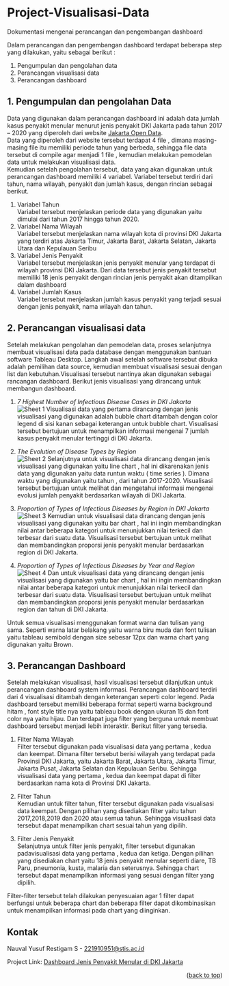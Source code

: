# Project-Visualisasi-Data
Dokumentasi mengenai perancangan dan pengembangan dashboard

Dalam perancangan dan pengembangan dashboard terdapat beberapa step yang dilakukan, yaitu sebagai berikut :
1. Pengumpulan dan pengolahan data
2. Perancangan visualisasi data
3. Perancangan dashboard

## 1. Pengumpulan dan pengolahan Data
  Data yang digunakan dalam perancangan dashboard ini adalah data jumlah kasus penyakit menular menurut jenis penyakit DKI Jakarta pada tahun 2017 – 2020 yang diperoleh dari website [Jakarta Open Data](https://data.jakarta.go.id/).  
  Data yang diperoleh dari website tersebut terdapat 4 file , dimana masing-masing file itu memiliki periode tahun yang berbeda, sehingga file data tersebut di compile agar menjadi 1 file , kemudian melakukan pemodelan data untuk melakukan visualisasi data.  
  Kemudian setelah pengolahan tersebut, data yang akan digunakan untuk perancangan dashboard memiliki 4 variabel. Variabel tersebut terdiri dari tahun, nama wilayah, penyakit dan jumlah kasus, dengan rincian sebagai berikut.
  1. Variabel Tahun  
     Variabel tersebut menjelaskan periode data yang digunakan yaitu dimulai dari tahun 2017 hingga tahun 2020.
  2. Variabel Nama Wilayah  
     Variabel tersebut menjelaskan nama wilayah kota di provinsi DKI Jakarta yang terdiri atas Jakarta Timur, Jakarta Barat, Jakarta Selatan, Jakarta Utara dan Kepulauan   Seribu
  3. Variabel Jenis Penyakit  
     Variabel tersebut menjelaskan jenis penyakit menular yang terdapat di wilayah provinsi DKI Jakarta. Dari data tersebut jenis penyakit tersebut memiliki 18 jenis       penyakit dengan rincian jenis penyakit akan ditampilkan dalam dashboard
  4. Variabel Jumlah Kasus  
     Variabel tersebut menjelaskan jumlah kasus penyakit yang terjadi sesuai dengan jenis penyakit, nama wilayah dan tahun.

 ## 2. Perancangan visualisasi data
  Setelah melakukan pengolahan dan pemodelan data, proses selanjutnya membuat visualisasi data pada database dengan menggunakan bantuan software Tableau Desktop. Langkah awal setelah software tersebut dibuka adalah pemilihan data source, kemudian membuat visualisasi sesuai dengan list dan kebutuhan.Visualisasi tersebut nantinya akan digunakan sebagai rancangan dashboard. Berikut jenis visualisasi yang dirancang untuk membangun dashboard.
  1. *7 Highest Number of Infectious Disease Cases in DKI Jakarta*  
  ![Sheet 1](https://user-images.githubusercontent.com/107663531/174699177-a0a8398c-2ffb-422e-8e61-a5ba8448d834.png)
    Visualisasi data yang pertama dirancang dengan jenis visualisasi yang digunakan adalah bubble chart ditambah dengan color legend di sisi kanan sebagai keterangan untuk bubble chart. Visualisasi tersebut bertujuan untuk menampilkan informasi mengenai 7 jumlah kasus penyakit menular tertinggi di DKI Jakarta.

  2.	*The Evolution of Disease Types by Region*  
  ![Sheet 2](https://user-images.githubusercontent.com/107663531/174699298-8bfa354f-5c1b-48c2-9eab-acb292bd8c7a.png)
    Selanjutnya untuk visualisasi data dirancang dengan jenis visualisasi yang digunakan yaitu line chart  , hal ini dikarenakan jenis    data yang digunakan yaitu data runtun waktu ( time series ). Dimana waktu yang digunakan yaitu tahun , dari tahun 2017-2020. Visualisasi tersebut bertujuan untuk melihat dan mengetahui informasi mengenai evolusi jumlah penyakit berdasarkan wilayah di DKI Jakarta.
    
  3.	*Proportion of Types of Infectious Diseases by Region in DKI Jakarta*  
  ![Sheet 3](https://user-images.githubusercontent.com/107663531/174699368-57a2f659-631d-4c69-85fd-432fb312841a.png)
    Kemudian untuk visualisasi data dirancang dengan jenis visualisasi yang digunakan yaitu bar chart  , hal ini ingin membandingkan nilai antar beberapa kategori untuk menunjukkan nilai terkecil dan terbesar dari suatu data. Visualisasi tersebut bertujuan untuk melihat dan membandingkan proporsi jenis penyakit menular berdasarkan region di DKI Jakarta. 

  4.	*Proportion of Types of Infectious Diseases by Year and Region*  
![Sheet 4](https://user-images.githubusercontent.com/107663531/174700452-5b8bd98a-fd18-445b-bb8e-c936429b0d63.png)
    Dan untuk visualisasi data yang dirancang dengan jenis visualisasi yang digunakan yaitu bar chart  , hal ini ingin membandingkan nilai antar beberapa kategori untuk menunjukkan nilai terkecil dan terbesar dari suatu data. Visualisasi tersebut bertujuan untuk melihat dan membandingkan proporsi jenis penyakit menular berdasarkan region dan tahun di DKI Jakarta.   
  
  Untuk semua visualisasi menggunakan format warna dan tulisan yang sama. Seperti warna latar belakang yaitu warna biru muda dan font tulisan yaitu tableau semibold dengan size sebesar 12px dan warna chart yang digunakan yaitu Brown.

## 3. Perancangan Dashboard
  Setelah melakukan visualisasi, hasil visualisasi tersebut dilanjutkan untuk perancangan dashboard system informasi. Perancangan dashboard terdiri dari 4 visualisasi ditambah dengan keterangan seperti color legend. Pada dashboard tersebut memiliki beberapa format seperti warna background hitam , font style title nya yaitu tableau book dengan ukuran 15 dan font color nya yaitu hijau. Dan terdapat juga filter yang berguna untuk membuat dashboard tersebut menjadi lebih interaktir. Berikut filter yang tersedia.
  1.	Filter Nama Wilayah  
    Filter tersebut digunakan pada visualisasi data yang pertama , kedua dan keempat. Dimana filter tersebut berisi wilayah yang terdapat pada Provinsi DKI Jakarta, yaitu Jakarta Barat, Jakarta Utara, Jakarta Timur, Jakarta Pusat, Jakarta Selatan dan Kepulauan Seribu. Sehingga visualisasi data yang pertama , kedua dan keempat dapat di filter berdasarkan nama kota di Provinsi DKI Jakarta.

  2.	Filter Tahun  
   Kemudian untuk filter tahun, filter tersebut digunakan pada visualisasi data keempat. Dengan pilihan yang disediakan filter yaitu tahun 2017,2018,2019 dan 2020 atau semua tahun. Sehingga visualisasi data tersebut dapat menampilkan chart sesuai tahun yang dipilih.

  3.	Filter Jenis Penyakit  
   Selanjutnya untuk filter jenis penyakit, filter tersebut digunakan padavisualisasi data yang pertama , kedua dan ketiga. Dengan pilihan yang disediakan chart yaitu 18 jenis penyakit menular seperti diare, TB Paru, pneumonia, kusta, malaria dan seterusnya. Sehingga chart tersebut dapat menampilkan informasi yang sesuai dengan filter yang dipilih.  
  
Filter-filter tersebut telah dilakukan penyesuaian agar 1 filter dapat berfungsi untuk beberapa chart dan beberapa filter dapat dikombinasikan untuk menampilkan informasi pada chart yang diinginkan.  

## Kontak

Nauval Yusuf Restigam S - 221910951@stis.ac.id

Project Link: [Dashboard Jenis Penyakit Menular di DKI Jakarta](https://public.tableau.com/views/3SD2-221910951-DashboardJenisPenyakitMenular/Dashboard22?:language=en-US&publish=yes&:display_count=n&:origin=viz_share_link)

<p align="right">(<a href="#top">back to top</a>)</p>


